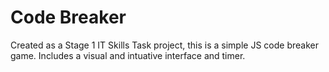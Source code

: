 # Code Breaker

Created as a Stage 1 IT Skills Task project, this is a simple JS code breaker game.
Includes a visual and intuative interface and timer.
